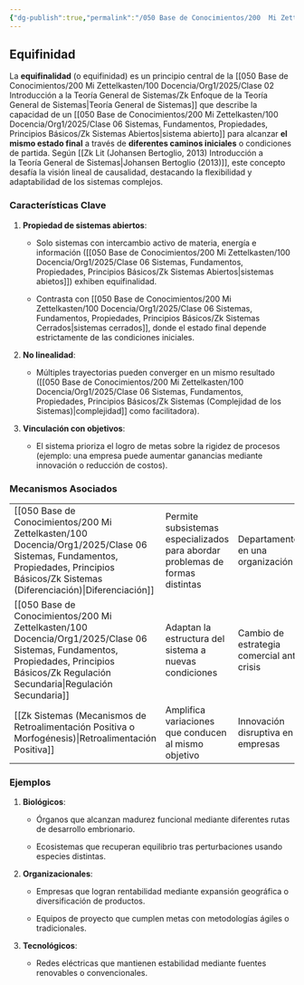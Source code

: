 ```yaml
---
{"dg-publish":true,"permalink":"/050 Base de Conocimientos/200  Mi Zettelkasten/100 Docencia/Org1/2025/Clase 06 Sistemas, Fundamentos, Propiedades, Principios Básicos/Zk Sistemas (Equifinidad)/","tags":["digitalGarden"]}
---
```


## Equifinidad

La **equifinalidad** (o equifinidad) es un principio central de la [[050 Base de Conocimientos/200  Mi Zettelkasten/100 Docencia/Org1/2025/Clase 02 Introducción a la Teoría General de Sistemas/Zk Enfoque de la Teoría General de Sistemas\|Teoría General de Sistemas]] que describe la capacidad de un [[050 Base de Conocimientos/200  Mi Zettelkasten/100 Docencia/Org1/2025/Clase 06 Sistemas, Fundamentos, Propiedades, Principios Básicos/Zk Sistemas Abiertos\|sistema abierto]] para alcanzar **el mismo estado final** a través de **diferentes caminos iniciales** o condiciones de partida. Según [[Zk Lit (Johansen Bertoglio, 2013) Introducción a la Teoría General de Sistemas\|Johansen Bertoglio (2013)]], este concepto desafía la visión lineal de causalidad, destacando la flexibilidad y adaptabilidad de los sistemas complejos.

### **Características Clave**

1. **Propiedad de sistemas abiertos**:
    
    - Solo sistemas con intercambio activo de materia, energía e información ([[050 Base de Conocimientos/200  Mi Zettelkasten/100 Docencia/Org1/2025/Clase 06 Sistemas, Fundamentos, Propiedades, Principios Básicos/Zk Sistemas Abiertos\|sistemas abietos]]) exhiben equifinalidad.
        
    - Contrasta con [[050 Base de Conocimientos/200  Mi Zettelkasten/100 Docencia/Org1/2025/Clase 06 Sistemas, Fundamentos, Propiedades, Principios Básicos/Zk Sistemas Cerrados\|sistemas cerrados]], donde el estado final depende estrictamente de las condiciones iniciales.
        
2. **No linealidad**:
    
    - Múltiples trayectorias pueden converger en un mismo resultado ([[050 Base de Conocimientos/200  Mi Zettelkasten/100 Docencia/Org1/2025/Clase 06 Sistemas, Fundamentos, Propiedades, Principios Básicos/Zk Sistemas (Complejidad de los Sistemas)\|complejidad]] como facilitadora).
        
3. **Vinculación con objetivos**:
    
    - El sistema prioriza el logro de metas sobre la rigidez de procesos (ejemplo: una empresa puede aumentar ganancias mediante innovación o reducción de costos).


### Mecanismos Asociados

|                                                                                                       |                                                                               |                                            |
| ----------------------------------------------------------------------------------------------------- | ----------------------------------------------------------------------------- | ------------------------------------------ |
| [[050 Base de Conocimientos/200  Mi Zettelkasten/100 Docencia/Org1/2025/Clase 06 Sistemas, Fundamentos, Propiedades, Principios Básicos/Zk Sistemas (Diferenciación)\|Diferenciación]]                                                      | Permite subsistemas especializados para abordar problemas de formas distintas | Departamentos en una organización          |
| [[050 Base de Conocimientos/200  Mi Zettelkasten/100 Docencia/Org1/2025/Clase 06 Sistemas, Fundamentos, Propiedades, Principios Básicos/Zk Regulación Secundaria\|Regulación Secundaria]]                                                   | Adaptan la estructura del sistema a nuevas condiciones                        | Cambio de estrategia comercial ante crisis |
| [[Zk Sistemas (Mecanismos de Retroalimentación Positiva o Morfogénesis)\|Retroalimentación Positiva]] | Amplifica variaciones que conducen al mismo objetivo                          | Innovación disruptiva en empresas          |

### **Ejemplos**

1. **Biológicos**:
    
    - Órganos que alcanzan madurez funcional mediante diferentes rutas de desarrollo embrionario.
    
    - Ecosistemas que recuperan equilibrio tras perturbaciones usando especies distintas.
        
2. **Organizacionales**:
    
    - Empresas que logran rentabilidad mediante expansión geográfica o diversificación de productos.
        
    - Equipos de proyecto que cumplen metas con metodologías ágiles o tradicionales.
        
3. **Tecnológicos**:
    
    - Redes eléctricas que mantienen estabilidad mediante fuentes renovables o convencionales.